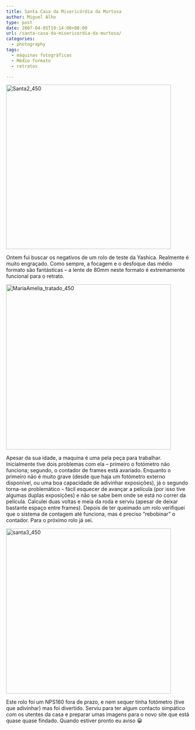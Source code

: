 ```yaml
---
title: Santa Casa da Misericórdia da Murtosa
author: Miguel Alho
type: post
date: 2007-04-05T19:14:00+00:00
url: /santa-casa-da-misericordia-da-murtosa/
categories:
  - photography
tags:
  - máquinas fotográficas
  - Médio formato
  - retratos

---
```

[<img src="http://farm1.static.flickr.com/201/447518902_388a8694cd.jpg" width="450" height="448" alt="Santa2_450" />][1]

Ontem fui buscar os negativos de um rolo de teste da Yashica. Realmente é muito engraçado. Como sempre, a focagem e o desfoque das médio formato são fantásticas &#8211; a lente de 80mm neste formato é extremamente funcional para o retrato.

[<img src="http://farm1.static.flickr.com/243/447518898_ee5da0d56e.jpg" width="450" height="450" alt="MariaAmelia_tratado_450" />][2]

Apesar da sua idade, a maquina é uma pela peça para trabalhar. Inicialmente tive dois problemas com ela &#8211; primeiro o fotómetro não funciona; segundo, o contador de frames está avariado. Enquanto o primeiro não é muito grave (desde que haja um fotómetro externo disponível, ou uma boa capacidade de adivinhar exposições), já o segundo torna-se problemático &#8211; fácil esquecer de avançar a película (por isso tive algumas duplas exposições) e não se sabe bem onde se está no correr da película. Calculei duas voltas e meia da roda e serviu (apesar de deixar bastante espaço entre frames). Depois de ter queimado um rolo verifiquei que o sistema de contagem até funciona, mas é preciso &#8220;rebobinar&#8221; o contador. Para o próximo rolo já sei.

[<img src="http://farm1.static.flickr.com/254/447518906_a0a78002e3.jpg" width="450" height="450" alt="santa3_450" />][3]

Este rolo foi um NPS160 fora de prazo, e nem sequer tinha fotómetro (tive que adivinhar) mas foi divertido. Serviu para ter algum contacto simpático com os utentes da casa e preparar umas imagens para o novo site que está quase quase findado. Quando estiver pronto eu aviso 😀

 [1]: http://www.flickr.com/photos/mytymyky/447518902/ "Photo Sharing"
 [2]: http://www.flickr.com/photos/mytymyky/447518898/ "Photo Sharing"
 [3]: http://www.flickr.com/photos/mytymyky/447518906/ "Photo Sharing"
